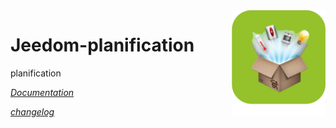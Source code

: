 <img align="right" src="plugin_info/planification_icon.png" width="150">

# Jeedom-planification

planification

*[Documentation](docs/changelog.md)*

*[changelog](https://raw.githack.com/Famille-OZAER/planification/master/docs/changelog.html)*


